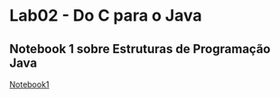 # Lab02 - Do C para o Java

## Notebook 1 sobre Estruturas de Programação Java

[Notebook1](notebook/lab02-java-estruturas-ra247175.ipynb)
